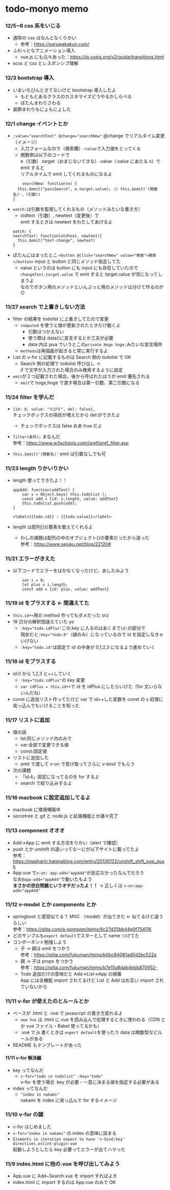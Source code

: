 # todo-monyo memo

### 12/5~8 css 系をいじる

- 通常の css はなんとなくりかい
  - 参考：https://saruwakakun.com/
- ふわっとなアニメーション導入
  - vue.js にも元々あった：https://jp.vuejs.org/v2/guide/transitions.html
- scss と css とレスポンシブ理解

### 12/3 bootstrap 導入

- いまいちぴんときてないけど bootstrap 導入したよ
  - もともとあるクラスのカスタマイズどうやるかしらべる
  - ぼたんまわりさわる
- 装飾まわりもにょもにょした

### 12/1 change イベントとか

- `:value="searchText" @change="searchNew"` @change でリアルタイム変更（イメージ）
  - 入力フォームなので（検索欄）`:value`で入力値をとってくる
  - 関数側は以下のコードで<br>
    e（引数）.target（おまじないてきな）.value（:value にあたる s）で emit すると<br>
    リアルタイムで emit してくれるものになるよ
  ```
      searchNew: function(e) {
    this.$emit("passSearch", e.target.value); // this.$emit('(関数名)', (引数))
  }
  ```
- `watch:`は引数を監視してくれるもの（メソッドみたいな書き方）
  - oldtext（引数）, newtext（変更後）で<br>
    emit するときは newtext をわたしてあげるよ
  ```
  watch: {
  searchText: function(oldtext, newtext){
    this.$emit("text-change", newtext)
  }
  ```
- ぼたんにはまったとこ
  `<button @click="searchNew" value="検索">検索</button>` input と button と同じメソッド指定してた
  - value というのは button にも input にも存在していたので<br>
    `changeText.target.value` で emit すると target.value が空になってしまうよ<br>
    なのでボタン用のメソッドといんぷっと用のメソッドは分けて作るのが ○

### 11/27 search で上書きしない方法

- filter の結果を todolist に上書きしてたので変更
  - `computed` を使うと値が更新されたときだけ動くよ
    - 引数はつかえない
    - 使う際は data()に宣言するとか工夫が必要
    - data 内は java でいうとこの`private Hoge hoge;`みたいな宣言場所
  - `methods`は再描画が起きると常に実行するよ
- List の v-for に記載するものは Search 側の todolist で OK
  - Search 側の処理で todolist 呼び出し →<br>
    if で文字が入力された場合のみ検索するように設定
- `emit`が２つ記載された場合、後から呼ばれたほうが emit 優先される
  - `emit`で hoge,hoge で渡す場合は第一引数、第二引数になる

### 11/24 filter を学んだ

- `{id: 0, value: "たぴ０", del: false},`<br>
  チェックボックスの項目が増えたから del:ができたよ

  - チェックボックスは false おあ true だよ

- `filter(条件);` まなんだ<br>
  参考：https://www.w3schools.com/jsref/jsref_filter.asp
- `this.$emit('(関数名)'` emit は引数なしでも可

### 11/23 length りかいりかい

- length 使ってできたよ！！

  ```
  appAdd: function(addText) {
      var v = Object.keys( this.todolist );
      const add = {id: v.length, value: addText}
      this.todolist.push(add);
  }
  ```

  `<label>{{todo.id}} : {{todo.value}}</label>`

- length は配列[]の要素を数えてくれるよ
  - わしの課題は配列の中のオブジェクト{}の要素だったから違った<br>
    参考：https://www.sejuku.net/blog/22120#

### 11/21 エラーがきえた

- 以下コードでエラーをはかなくなったけど、あしたみよう
  ```
      var i = 0;
      let plus = i.length;
      const add = {id: plus, value: addText}
  ```

### 11/19 id をプラスする ← 間違えてた

- `this.id++`用の method 作ってもダメだった orz
- 18 日分の解釈間違えていた yo
  - `:key="todo.idPlus"`この:key に入るのはあくまで`id:`の部分で<br>
    現状だと`:key="todo.0"`（値のみ）になっているので id を指定しなきゃいけない
  - `:key="todo.id"`は固定で id の中身が 0,1,2,3 になるよう進めていく

### 11/18 id をプラスする

- id:0 から 1,2,3 と++していく
  - `:key="todo.idPlus"`の key 変更
  - `var idPlus = this.id++`で id を idPlus にしたらいけた（for 文いらないんだね）
- const に追加リスト作ってたけど var で id++した変数を const の s 処理に突っ込んでもいけることを知った

### 11/17 リストに追加

- 値の話
  - let:同じメソッド内のみで
  - var:全部で変更できる値
  - const:固定値
- リストに追加した
  - emit で渡して v-on で受け取ってさらに v-bind でもらう
- 次の課題
  - 「id:4」固定になってるのを for するよ
  - search で絞り込みするよ

### 11/16 macbook に設定追加してるよ

- macbook に環境構築中
- sorcetree と git と node.js と拡張機能とか諸々完了

### 11/13 component オオオ

- Add→App に emit する方法をりかい（alert で確認）
- push とか unshift の違いってなーにが以下サイトに載ってたよ<br>
  参考：https://maeharin.hatenablog.com/entry/20130122/unshift_shift_pop_push
- App.vue で`v-on: app-add="appAdd"`が反応なかったなんでだろう<br>
  なお`@app-add="appAdd"`で動いたもよう<br>
  **まさかの空白問題というオチだったよ！！** → 正しくは `v-on:app-add="appAdd"`

### 11/12 v-model とか components とか

- springboot と感覚似てる？ MVC （model）が出てきた ← 似てるけど違うらしい<br>
  参考：https://qiita.com/a-pompom/items/6c27d25bb44e0f754116
- どのサンプルも`export default`でスターとして name つけてた
- コンポーネント勉強しよう
  - 子 → 親は emit をつかう<br>
    参考：https://qiita.com/fukuman/items/b0bc84081ad0d2bc522a
  - 親 → 子は props をつかう<br>
    参考：https://qiita.com/fukuman/items/b7e15a8dab4ebb870952-
  - Todo 追加だけの意味だと Add→List→App の順番<br>
    App には全機能 import されてるけど List と Add はお互い import されていないから

### 11/11 v-for が使えたのとルールとか

- ベースが .html と .vue で javascript の書き方変わるよ
  - `new Vue` は .html に.vue を読み込んで処理するときに使われる（CDN とか vue ファイル・Babel 使ってるかも）
  - .vue で js 書くときは `export default`を使ったり data は関数型などルールがある
- README もテンプレートがあった

#### 11/11 v-for 解決編

- key ってなんだ
  - `v-for="todo in todolist" :key="todo"`<br>
    v-for を使う場合 :key が必要・一意に決まる値を指定する必要がある
- index ってなんだ
  - `"index in nakami"`<br>
    nakami を index に突っ込んで for するイメージ

### 11/10 v-for の謎

- v-for はじめました
- `v-for="index in nakami"` の index の意味に詰まる
- `Elements in iteration expect to have 'v-bind:key' directives.eslint-plugin-vue`<br>
  起動しようとしたら key 必要ってエラーが出てハマった

### 11/9 index.html に他の.vue を呼び出してみよう

- App.vue に Add~Search.vue を import すればよき
- index.html に import するのは App.vue のみで OK
